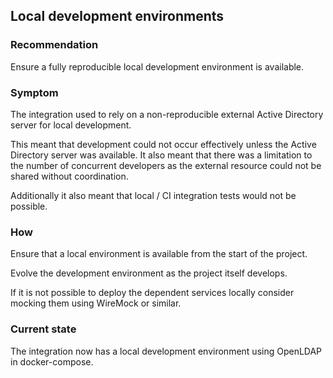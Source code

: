 ## Local development environments

### Recommendation

Ensure a fully reproducible local development environment is available.

### Symptom

The integration used to rely on a non-reproducible external Active Directory server for local development.

This meant that development could not occur effectively unless the Active Directory server was available.
It also meant that there was a limitation to the number of concurrent developers as the external resource could not be shared without coordination.

Additionally it also meant that local / CI integration tests would not be possible.

### How

Ensure that a local environment is available from the start of the project.

Evolve the development environment as the project itself develops.

If it is not possible to deploy the dependent services locally consider mocking them using WireMock or similar.

### Current state

The integration now has a local development environment using OpenLDAP in docker-compose.
